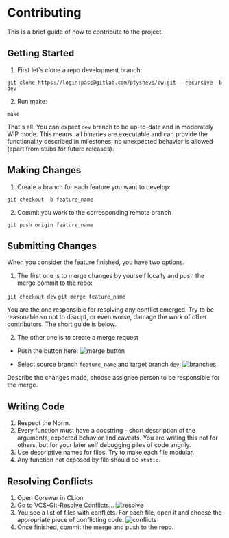 # Contributing

This is a brief guide of how to contribute to the project.

## Getting Started

1. First let's clone a repo development branch:

`git clone https://login:pass@gitlab.com/ptyshevs/cw.git --recursive -b dev`

2. Run make:

`make`

That's all. You can expect `dev` branch to be up-to-date and in moderately WIP
mode. This means, all binaries are executable and can provide the functionality
described in milestones, no unexpected behavior is allowed (apart from stubs for
future releases).

## Making Changes

1. Create a branch for each feature you want to develop:

`git checkout -b feature_name`

2. Commit you work to the corresponding remote branch

`git push origin feature_name`

## Submitting Changes

When you consider the feature finished, you have two options.

1. The first one is to merge changes by yourself locally and push the
   merge commit to the repo:

`git checkout dev`
`git merge feature_name`

You are the one responsible for resolving any conflict emerged. Try to be reasonable
so not to disrupt, or even worse, damage the work of other contributors. The
short guide is below.

2. The other one is to create a merge request

- Push the button here:
![merge button](https://prnt.sc/jv710x)

- Select source branch `feature_name` and target branch `dev`:
![branches](https://prnt.sc/jv710x)

Describe the changes made, choose assignee person to be responsible for the merge.

## Writing Code

1. Respect the Norm.
2. Every function must have a docstring - short description of the arguments,
   expected behavior and caveats. You are writing this not for others, but for
   your later self debugging piles of code angrily.
3. Use descriptive names for files. Try to make each file modular.
4. Any function not exposed by file should be `static`.

## Resolving Conflicts

1. Open Corewar in CLion
2. Go to VCS-Git-Resolve Conflicts...
![resolve](https://pasteboard.co/HpYgDxh.png)
3. You see a list of files with conflicts. For each file, open it and choose
   the appropriate piece of conflicting code.
![conflicts](https://pasteboard.co/HpYh8oU.png)
4. Once finished, commit the merge and push to the repo.